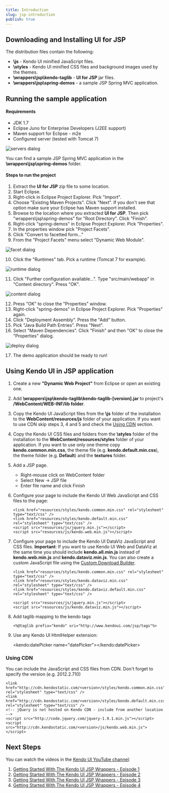 ```yaml
---
title: Introduction
slug: jsp-introduction
publish: true
---
```


## Downloading and Installing UI for JSP

The distribution files contain the following:

*   **\js** - Kendo UI minified JavaScript files.
*   **\styles** - Kendo UI minified CSS files and background images used by the themes.
*   **\wrappers\jsp\kendo-taglib** - **UI for JSP** jar files.
*   **\wrappers\jsp\spring-demos** - a sample JSP Spring MVC application.

## Running the sample application

#### Requirements

*   JDK 1.7
*   Eclipse Juno for Enterprise Developers (J2EE support)
*   Maven support for Eclipse - m2e
*   Configured server (tested with Tomcat 7)

![servers dialog](../images/servers.png)

You can find a sample JSP Spring MVC application in the **\wrappers\jsp\spring-demos** folder.

#### Steps to run the project

1.  Extract the **UI for JSP** zip file to some location.
2.  Start Eclipse.
3.  Right-click in Eclipse Project Explorer. Pick "Import".
4.  Choose "Existing Maven Projects". Click "Next". If you don't see that option make sure your Eclipse has Maven support installed.
5.  Browse to the location where you extracted **UI for JSP**. Then pick "wrappers\jsp\spring-demos" for "Root Directory". Click "Finish".
6.  Right-click "spring-demos" in Eclipse Project Explorer. Pick "Properties".
7.  In the properties window pick "Project Facets".
8.  Click "Convert to facetted form..."
9.  From the "Project Facets" menu select "Dynamic Web Module".

![facet dialog](../images/facet.png)

10. Click the "Runtimes" tab. Pick a runtime (Tomcat 7 for example).

![runtime dialog](../images/runtime.png)

11. Click "Further configuration available...". Type "src/main/webapp" in "Content directory". Press "OK".

![content dialog](../images/content.png)

12. Press "OK" to close the "Properties" window.
13. Right-click "spring-demos" in Eclipse Project Explorer. Pick "Properties" again.
14. Click "Deployment Assembly". Press the "Add" button.
15. Pick "Java Build Path Entries". Press "Next".
16. Select "Maven Dependencies". Click "Finish" and then "OK" to close the "Properties" dialog.

![deploy dialog](../images/deploy.png)

17. The demo application should be ready to run!

## Using Kendo UI in JSP application

1.  Create a new **"Dynamic Web Project"** from Eclipse or open an existing one.

2.  Add **\wrappers\jsp\kendo-taglib\kendo-taglib-[version].jar** to project's **/WebContent/WEB-INF/lib folder**.

3.  Copy the Kendo UI JavaScript files from the **\js** folder of the installation to the **WebContent/resources/js** folder of your application.
If you want to use CDN skip steps 3, 4 and 5 and check the [Using CDN](#using-cdn) section.

4.  Copy the Kendo UI CSS files and folders from the **\styles** folder of the installation to the **WebContent/resources/styles** folder of your application. If you want to use only one theme
copy **kendo.common.min.css**, the theme file (e.g. **kendo.default.min.css**), the theme folder (e.g. **Default**) and the **textures** folder.

5. Add a JSP page.
    *   Right-mouse click on WebContent folder
    *   Select New -> JSP file
    *   Enter file name and click Finish

6.  Configure your page to include the Kendo UI Web JavaScript and CSS files to the page:

        <link href="resources/styles/kendo.common.min.css" rel="stylesheet" type="text/css" />
        <link href="resources/styles/kendo.default.min.css" rel="stylesheet" type="text/css" />
        <script src="resources/js/jquery.min.js"></script>
        <script src="resources/js/kendo.web.min.js"></script>

7.  Configure your page to include the Kendo UI DataViz JavaScript and CSS files. **Important**: If you want to use Kendo UI Web and DataViz at the same time you should include **kendo.all.min.js** instead of **kendo.web.min.js** and **kendo.dataviz.min.js**. You
    can also create a custom JavaScript file using the [Custom Download Builder](http://www.kendoui.com/custom-download).

        <link href="resources/styles/kendo.common.min.css" rel="stylesheet" type="text/css" />
        <link href="resources/styles/kendo.dataviz.min.css" rel="stylesheet" type="text/css" />
        <link href="resources/styles/kendo.dataviz.default.min.css" rel="stylesheet" type="text/css" />

        <script src="resources/js/jquery.min.js"></script>
        <script src="resources/js/kendo.dataviz.min.js"></script>

9.  Add taglib mapping to the kendo tags

        <%@taglib prefix="kendo" uri="http://www.kendoui.com/jsp/tags"%>

10.  Use any Kendo UI HtmlHelper extension:

        <kendo:datePicker name="datePicker"></kendo:datePicker>

### Using CDN

You can include the JavaScript and CSS files from CDN. Don't forget to specify the version (e.g. 2012.2.710)

    <link href="http://cdn.kendostatic.com/<version>/styles/kendo.common.min.css" rel="stylesheet" type="text/css" />
    <link href="http://cdn.kendostatic.com/<version>/styles/kendo.default.min.css" rel="stylesheet" type="text/css" />
    <!-- jQuery is not hosted on Kendo CDN - include from another location -->
    <script src="http://code.jquery.com/jquery-1.9.1.min.js"></script>
    <script src="http://cdn.kendostatic.com/<version>/js/kendo.web.min.js"></script>

## Next Steps

You can watch the videos in the [Kendo UI YouTube channel](http://www.youtube.com/kendouitv):

1. [Getting Started With The Kendo UI JSP Wrappers - Episode 1](http://www.youtube.com/watch?v=3VH75XVhLCI)
1. [Getting Started With The Kendo UI JSP Wrappers - Episode 2](http://www.youtube.com/watch?v=LyGHeRMmq5I)
1. [Getting Started With The Kendo UI JSP Wrappers - Episode 3](http://www.youtube.com/watch?v=sCwqj_ZRGI8)
1. [Getting Started With The Kendo UI JSP Wrappers - Episode 4](http://www.youtube.com/watch?v=fcbw4YR4P2I)
